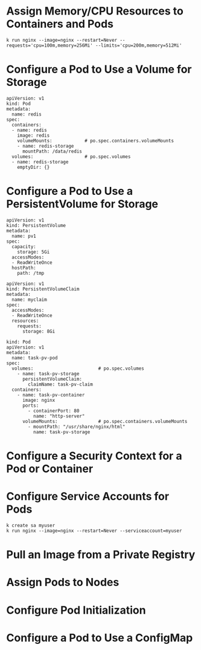 # Assign Memory/CPU Resources to Containers and Pods
```
k run nginx --image=nginx --restart=Never --requests='cpu=100m,memory=256Mi' --limits='cpu=200m,memory=512Mi'
```
# Configure a Pod to Use a Volume for Storage
```
apiVersion: v1
kind: Pod
metadata:
  name: redis
spec:
  containers:
  - name: redis
    image: redis
    volumeMounts:            # po.spec.containers.volumeMounts
    - name: redis-storage
      mountPath: /data/redis
  volumes:                   # po.spec.volumes
  - name: redis-storage
    emptyDir: {}
```
# Configure a Pod to Use a PersistentVolume for Storage
```
apiVersion: v1
kind: PersistentVolume
metadata:
  name: pv1
spec:
  capacity:
    storage: 5Gi
  accessModes:
  - ReadWriteOnce
  hostPath:
    path: /tmp
```
```
apiVersion: v1
kind: PersistentVolumeClaim
metadata:
  name: myclaim
spec:
  accessModes:
  - ReadWriteOnce
  resources:
    requests:
      storage: 8Gi
```
```
kind: Pod
apiVersion: v1
metadata:
  name: task-pv-pod
spec:
  volumes:                        # po.spec.volumes
    - name: task-pv-storage
      persistentVolumeClaim:
        claimName: task-pv-claim
  containers:
    - name: task-pv-container
      image: nginx
      ports:
        - containerPort: 80
          name: "http-server"
      volumeMounts:               # po.spec.containers.volumeMounts
        - mountPath: "/usr/share/nginx/html"
          name: task-pv-storage
```
# Configure a Security Context for a Pod or Container
# Configure Service Accounts for Pods
```
k create sa myuser
k run nginx --image=nginx --restart=Never --serviceaccount=myuser
```
# Pull an Image from a Private Registry
# Assign Pods to Nodes
# Configure Pod Initialization
# Configure a Pod to Use a ConfigMap

